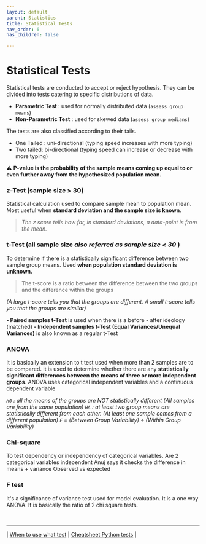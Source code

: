 ```yaml
---
layout: default
parent: Statistics
title: Statistical Tests
nav_order: 6
has_children: false

---
```

# Statistical Tests
Statistical tests are conducted to accept or reject hypothesis. They can be divided into tests catering to specific distributions of data.


- **Parametric Test** : used for normally distributed data (`assess group means`)  
- **Non-Parametric Test** : used for skewed data (`assess group medians`)

The tests are also classified according to their tails.
- One Tailed : uni-directional (typing speed increases with more typing) <br>
- Two tailed: bi-directional (typing speed can increase or decrease with more typing)

⚠ **P-value is the probability of the sample means coming up equal to or even further away from the hypothesized population mean.**

### **z-Test** (sample size > 30)

Statistical calculation used to compare sample mean to population mean. 
Most useful when **standard deviation and the sample size is known**.

> _The z score tells how far, in standard deviations, a data-point is from the mean._

### **t-Test** (all sample size _also referred as sample size < 30_ )

To determine if there is a statistically significant difference between two sample group means.
Used **when population standard deviation is unknown.**

> The t-score is a ratio between the difference between the two groups and the difference within the groups

_(A large t-score tells you that the groups are different. A small t-score tells you that the groups are similar)_

**- Paired samples t-Test** is used when there is a before - after ideology (matched)
**- Independent samples t-Test (Equal Variances/Unequal Variances)** is also known as a regular t-Test

### **ANOVA**

It is basically an extension to t test used when more than 2 samples are to be compared.
It is used to determine whether there are any **statistically significant differences between the means of three or more independent groups**.
ANOVA uses categorical independent variables and a continuous dependent variable

_`H0` : all the means of the groups are NOT statistically different (All samples are from the same population)_
_`HA` : at least two group means are statistically different from each other. (At least one sample comes from a different population)_
_`F` = (Between Group Variability) ÷ (Within Group Variability)_

### **Chi-square**

To test dependency or independency of categorical variables. Are 2 categorical variables independent
Anuj says it checks the difference in means + variance
Observed vs expected

### **F test**

It's a significance of variance test used for model evaluation. It is a one way ANOVA.
It is basically the ratio of 2 chi square tests.

&nbsp;

---

| [When to use what test](http://www.csun.edu/\~amarenco/Fcs%20682/When%20to%20use%20what%20test.pdf) | [Cheatsheet Python tests](https://machinelearningmastery.com/statistical-hypothesis-tests-in-python-cheat-sheet/) |